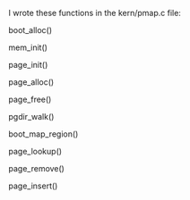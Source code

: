 I wrote these functions in the kern/pmap.c file: 

boot_alloc()

mem_init()

page_init()

page_alloc()

page_free()

pgdir_walk()

boot_map_region()

page_lookup()

page_remove()

page_insert()
